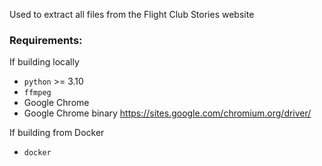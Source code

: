 Used to extract all files from the Flight Club Stories website


### Requirements:
If building locally
- `python` >= 3.10
- `ffmpeg`
- Google Chrome
- Google Chrome binary https://sites.google.com/chromium.org/driver/

If building from Docker
- `docker`
